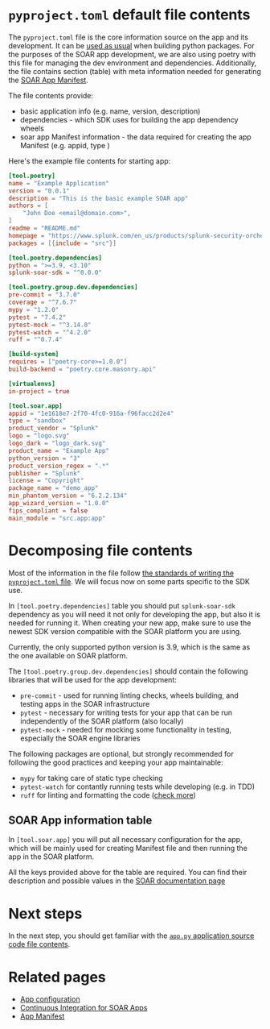 # `pyproject.toml` default file contents

The `pyproject.toml` file is the core information source on the app and its development.
It can be [used as usual](https://packaging.python.org/en/latest/guides/writing-pyproject-toml/)
when building python packages. For the purposes of the SOAR app development, we are also using poetry
with this file for managing the dev environment and dependencies. Additionally, the file contains
section (table) with meta information needed for generating the [SOAR App Manifest](/docs/app_manifest.md).

The file contents provide:
- basic application info (e.g. name, version, description)
- dependencies - which SDK uses for building the app dependency wheels
- soar app Manifest information - the data required for creating the app Manifest (e.g. appid, type )

Here's the example file contents for starting app:

```toml
[tool.poetry]
name = "Example Application"
version = "0.0.1"
description = "This is the basic example SOAR app"
authors = [
    "John Doe <email@domain.com>",
]
readme = "README.md"
homepage = "https://www.splunk.com/en_us/products/splunk-security-orchestration-and-automation.html"
packages = [{include = "src"}]

[tool.poetry.dependencies]
python = ">=3.9, <3.10"
splunk-soar-sdk = "^0.0.0"

[tool.poetry.group.dev.dependencies]
pre-commit = "3.7.0"
coverage = "^7.6.7"
mypy = "1.2.0"
pytest = "7.4.2"
pytest-mock = "^3.14.0"
pytest-watch = "^4.2.0"
ruff = "^0.7.4"

[build-system]
requires = ["poetry-core>=1.0.0"]
build-backend = "poetry.core.masonry.api"

[virtualenvs]
in-project = true

[tool.soar.app]
appid = "1e1618e7-2f70-4fc0-916a-f96facc2d2e4"
type = "sandbox"
product_vendor = "Splunk"
logo = "logo.svg"
logo_dark = "logo_dark.svg"
product_name = "Example App"
python_version = "3"
product_version_regex = ".*"
publisher = "Splunk"
license = "Copyright"
package_name = "demo_app"
min_phantom_version = "6.2.2.134"
app_wizard_version = "1.0.0"
fips_compliant = false
main_module = "src.app:app"
```

# Decomposing file contents

Most of the information in the file follow [the standards of writing the `pyproject.toml` file](https://packaging.python.org/en/latest/guides/writing-pyproject-toml/).
We will focus now on some parts specific to the SDK use.

In `[tool.poetry.dependencies]` table you should put `splunk-soar-sdk` dependency as you will need it not only for
developing the app, but also it is needed for running it. When creating your new app, make sure to use the newest
SDK version compatible with the SOAR platform you are using.

Currently, the only supported python version is 3.9, which is the same as the one available on SOAR platform.

The `[tool.poetry.group.dev.dependencies]` should contain the following libraries that will be used for
the app development:
- `pre-commit` - used for running linting checks, wheels building, and testing apps in the SOAR infrastructure
- `pytest` - necessary for writing tests for your app that can be run independently of the SOAR platform (also locally)
- `pytest-mock` - needed for mocking some functionality in testing, especially the SOAR engine libraries

The following packages are optional, but strongly recommended for following the good practices
and keeping your app maintainable:
- `mypy` for taking care of static type checking
- `pytest-watch` for contantly running tests while developing (e.g. in TDD)
- `ruff` for linting and formatting the code ([check more](https://github.com/astral-sh/ruff))

## SOAR App information table

In `[tool.soar.app]` you will put all necessary configuration for the app, which will be mainly used
for creating Manifest file and then running the app in the SOAR platform.

All the keys provided above for the table are required. You can find their description and possible values
in the [SOAR documentation page](https://docs.splunk.com/Documentation/SOAR/current/DevelopApps/Metadata)

# Next steps

In the next step, you should get familiar with the [`app.py` application source code file contents](./app.py.md).

# Related pages

- [App configuration](/docs/app_configuration.md)
- [Continuous Integration for SOAR Apps](/docs/cicd_tools.md)
- [App Manifest](/docs/app_manifest.md)
